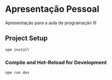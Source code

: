 # Apresentação Pessoal

Apresentação para a aula de programação III


## Project Setup

```sh
npm install
```

### Compile and Hot-Reload for Development

```sh
npm run dev
```